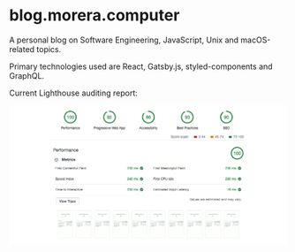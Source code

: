 # blog.morera.computer

A personal blog on Software Engineering, JavaScript, Unix and macOS-related topics.

Primary technologies used are React, Gatsby.js, styled-components and GraphQL.

Current Lighthouse auditing report:

![IMG](./images/lighthouse.png)
